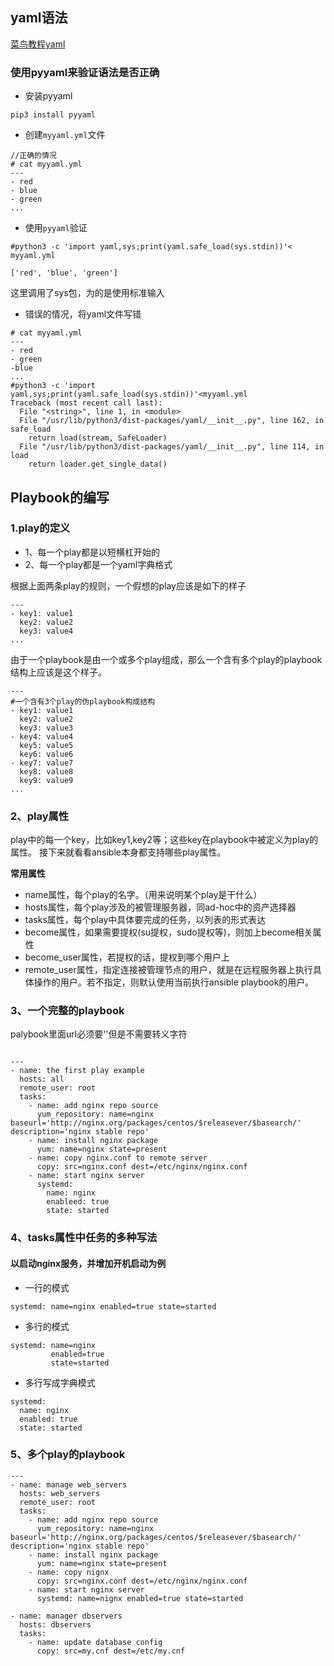 ## yaml语法
[菜鸟教程yaml](https://www.runoob.com/w3cnote/yaml-intro.html)

### 使用pyyaml来验证语法是否正确
- 安装pyyaml
```
pip3 install pyyaml
```
- 创建`myyaml.yml`文件
```
//正确的情况
# cat myyaml.yml
---
- red
- blue
- green
...
```
- 使用`pyyaml`验证
```
#python3 -c 'import yaml,sys;print(yaml.safe_load(sys.stdin))'< myyaml.yml

['red', 'blue', 'green']
```
这里调用了sys包，为的是使用标准输入

- 错误的情况，将yaml文件写错
```
# cat myyaml.yml
---
- red
- green
-blue
...
#python3 -c 'import yaml,sys;print(yaml.safe_load(sys.stdin))'<myyaml.yml
Traceback (most recent call last):
  File "<string>", line 1, in <module>
  File "/usr/lib/python3/dist-packages/yaml/__init__.py", line 162, in safe_load
    return load(stream, SafeLoader)
  File "/usr/lib/python3/dist-packages/yaml/__init__.py", line 114, in load
    return loader.get_single_data()
```

## Playbook的编写
### 1.play的定义
- 1、每一个play都是以短横杠开始的
- 2、每一个play都是一个yaml字典格式

根据上面两条play的规则，一个假想的play应该是如下的样子
```
---
- key1: value1
  key2: value2
  key3: value4
...
```

由于一个playbook是由一个或多个play组成，那么一个含有多个play的playbook结构上应该是这个样子。

```
---
#一个含有3个play的伪playbook构成结构
- key1: value1
  key2: value2
  key3: value3
- key4: value4
  key5: value5
  key6: value6
- key7: value7
  key8: value8
  key9: value9
...
```
### 2、play属性
play中的每一个key，比如key1,key2等；这些key在playbook中被定义为play的属性。
接下来就看看ansible本身都支持哪些play属性。

**常用属性**
- name属性，每个play的名字。（用来说明某个play是干什么）
- hosts属性，每个play涉及的被管理服务器，同ad-hoc中的资产选择器
- tasks属性，每个play中具体要完成的任务，以列表的形式表达
- become属性，如果需要提权(su提权，sudo提权等)，则加上become相关属性
- become_user属性，若提权的话，提权到哪个用户上
- remote_user属性，指定连接被管理节点的用户，就是在远程服务器上执行具体操作的用户。若不指定，则默认使用当前执行ansible playbook的用户。

### 3、一个完整的playbook
palybook里面url必须要''但是不需要转义字符
```

---
- name: the first play example
  hosts: all
  remote_user: root
  tasks:
    - name: add nginx repo source
      yum_repository: name=nginx baseurl='http://nginx.org/packages/centos/$releasever/$basearch/' description='nginx stable repo'
    - name: install nginx package
      yum: name=nginx state=present
    - name: copy nginx.conf to remote server
      copy: src=nginx.conf dest=/etc/nginx/nginx.conf
    - name: start nginx server
      systemd: 
        name: nginx 
        enableed: true
        state: started
```
### 4、tasks属性中任务的多种写法
####  以启动nginx服务，并增加开机启动为例
- 一行的模式
```
systemd: name=nginx enabled=true state=started
```
- 多行的模式
```
systemd: name=nginx
         enabled=true
         state=started
```
- 多行写成字典模式
```
systemd:
  name: nginx
  enabled: true
  state: started
```
### 5、多个play的playbook
```
---
- name: manage web_servers 
  hosts: web_servers
  remote_user: root
  tasks: 
    - name: add nginx repo source
      yum_repository: name=nginx baseurl='http://nginx.org/packages/centos/$releasever/$basearch/' description='nginx stable repo'
    - name: install nginx package
      yum: name=nginx state=present
    - name: copy nignx 
      copy: src=nginx.conf dest=/etc/nginx/nginx.conf
    - name: start nginx server
      systemd: name=nignx enabled=true state=started

- name: manager dbservers
  hosts: dbservers
  tasks:
    - name: update database config
      copy: src=my.cnf dest=/etc/my.cnf
 
 
```
